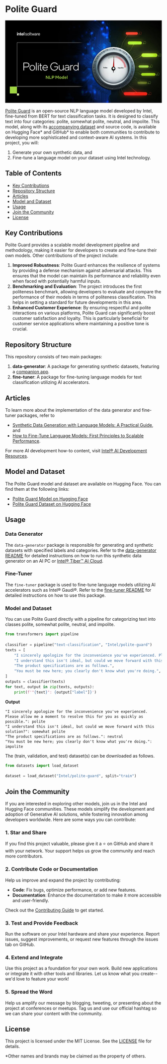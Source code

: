 # Polite Guard
![Image representing the project's theme](polite-guard.png)

[Polite Guard](https://huggingface.co/Intel/polite-guard) is an open-source NLP language model developed by Intel, fine-tuned from BERT for text classification tasks. It is designed to classify text into four categories: polite, somewhat polite, neutral, and impolite. This model, along with its [accompanying dataset](https://huggingface.co/datasets/Intel/polite-guard) and source code, is available on Hugging Face* and GitHub* to enable both communities to contribute to developing more sophisticated and context-aware AI systems. In this project, you will:
1. Generate your own synthetic data, and
2. Fine-tune a language model on your dataset using Intel technology.

## Table of Contents

- [Key Contributions](#key-contributions)
- [Repository Structure](#repository-structure)
- [Articles](#articles)
- [Model and Dataset](#model-and-dataset)
- [Usage](#usage)
- [Join the Community](#join-the-community)
- [License](#license)

## Key Contributions

Polite Guard provides a scalable model development pipeline and methodology, making it easier for developers to create and fine-tune their own models. Other contributions of the project include:

1. **Improved Robustness**:
Polite Guard enhances the resilience of systems by providing a defense mechanism against adversarial attacks. This ensures that the model can maintain its performance and reliability even when faced with potentially harmful inputs. 
2. **Benchmarking and Evaluation**:
The project introduces the first politeness benchmark, allowing developers to evaluate and compare the performance of their models in terms of politeness classification. This helps in setting a standard for future developments in this area. 
3. **Enhanced Customer Experience**:
By ensuring respectful and polite interactions on various platforms, Polite Guard can significantly boost customer satisfaction and loyalty. This is particularly beneficial for customer service applications where maintaining a positive tone is crucial. 

## Repository Structure

This repository consists of two main packages:
1. **data-generator**: A package for generating synthetic datasets, featuring a [companion app](https://huggingface.co/spaces/Intel/synthetic-data-generator).
2. **fine-tuner**: A package for fine-tuning language models for text classification utilizing Al accelerators.

## Articles

To learn more about the implementation of the data generator and fine-tuner packages, refer to

- [Synthetic Data Generation with Language Models: A Practical Guide](https://medium.com/p/0ff98eb226a1), and 
- [How to Fine-Tune Language Models: First Principles to Scalable Performance](https://medium.com/p/78f42b02f112).

For more AI development how-to content, visit [Intel® AI Development Resources](https://www.intel.com/content/www/us/en/developer/topic-technology/artificial-intelligence/overview.html).

## Model and Dataset

The Polite Guard model and dataset are available on Hugging Face. You can find them at the following links:

- [Polite Guard Model on Hugging Face](https://huggingface.co/Intel/polite-guard)
- [Polite Guard Dataset on Hugging Face](https://huggingface.co/datasets/Intel/polite-guard)

## Usage

### Data Generator

The `data-generator` package is responsible for generating and synthetic datasets with specified labels and categories. Refer to the [data-generator README](data-generator/README.md) for detailed instructions on how to run this synthetic data generator on an AI PC or [Intel® Tiber™ AI Cloud](https://cloud.intel.com/).

### Fine-Tuner

The `fine-tuner` package is used to fine-tune language models utilizing Al accelerators such as Intel® Gaudi®. Refer to the [fine-tuner README](fine-tuner/README.md) for detailed instructions on how to use this package.

### Model and Dataset

You can use Polite Guard directly with a pipeline for categorizing text into classes polite, somewhat polite, neutral, and impolite.
```python
from transformers import pipeline

classifier = pipeline("text-classification", "Intel/polite-guard")
texts = [
    "I sincerely apologize for the inconvenience you've experienced. Please allow me a moment to resolve this for you as quickly as possible.",
    "I understand this isn't ideal, but could we move forward with this solution?",
    "The product specifications are as follows.",
    "You must be new here; you clearly don't know what you're doing.",
]
outputs = classifier(texts)
for text, output in zip(texts, outputs):
    print(f'"{text}": {output["label"]}')

```
**Output**
```text
"I sincerely apologize for the inconvenience you've experienced. Please allow me a moment to resolve this for you as quickly as possible.": polite
"I understand this isn't ideal, but could we move forward with this solution?": somewhat polite
"The product specifications are as follows.": neutral
"You must be new here; you clearly don't know what you're doing.": impolite
```

The (train, validation, and test) dataset(s) can be downloaded as follows.
```python
from datasets import load_dataset

dataset = load_dataset("Intel/polite-guard", split="train")
```
## Join the Community

If you are interested in exploring other models, join us in the Intel and Hugging Face communities. These models simplify the development and adoption of Generative AI solutions, while fostering innovation among developers worldwide. Here are some ways you can contribute:

### 1. Star and Share

If you find this project valuable, please give it a ⭐ on GitHub and share it with your network. Your support helps us grow the community and reach more contributors.

### 2. Contribute Code or Documentation

Help us improve and expand the project by contributing:
- **Code**: Fix bugs, optimize performance, or add new features.
- **Documentation**: Enhance the documentation to make it more accessible and user-friendly.

Check out the [Contributing Guide](CONTRIBUTING.md) to get started.

### 3. Test and Provide Feedback

Run the software on your Intel hardware and share your experience. Report issues, suggest improvements, or request new features through the issues tab on GitHub.

### 4. Extend and Integrate

Use this project as a foundation for your own work. Build new applications or integrate it with other tools and libraries. Let us know what you create--we'd love to feature your work!

### 5. Spread the Word

Help us amplify our message by blogging, tweeting, or presenting about the project at conferences or meetups. Tag us and use our official hashtag so we can share your content with the community.

## License

This project is licensed under the MIT License. See the [LICENSE](LICENSE) file for details.

*Other names and brands may be claimed as the property of others.